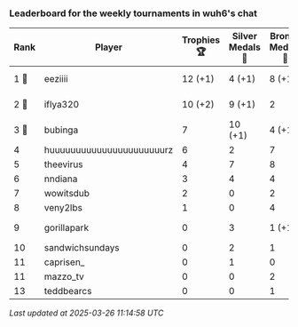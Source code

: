 ### Leaderboard for the weekly tournaments in wuh6's chat
| Rank | Player | Trophies 🏆 | Silver Medals 🥈 | Bronze Medals 🥉 | Points |
|------|--------|-------------|------------------|------------------|--------|
| 1 🥇 | eeziiii | 12 (+1) | 4 (+1) | 8 (+1) | 44.0 (+4.5) |
| 2 🥈 | iflya320 | 10 (+2) | 9 (+1) | 2 | 40.0 (+7.0) |
| 3 🥉 | bubinga | 7 | 10 (+1) | 4 (+1) | 33.0 (+1.5) |
| 4 | huuuuuuuuuuuuuuuuuuuuuurz | 6 | 2 | 7 | 23.5 |
| 5 | theevirus | 4 | 7 | 8 | 23.0 |
| 6 | nndiana | 3 | 4 | 4 | 15.0 |
| 7 | wowitsdub | 2 | 0 | 2 | 7.0 |
| 8 | veny2lbs | 1 | 0 | 4 | 5.0 |
| 9 | gorillapark | 0 | 3 | 1 (+1) | 3.5 (+0.5) |
| 10 | sandwichsundays | 0 | 2 | 1 | 2.5 |
| 11 | caprisen_ | 0 | 1 | 0 | 1.0 |
| 11 | mazzo_tv | 0 | 0 | 2 | 1.0 |
| 13 | teddbearcs | 0 | 0 | 1 | 0.5 |

_Last updated at 2025-03-26 11:14:58 UTC_